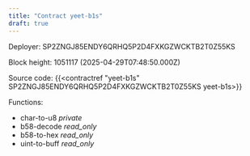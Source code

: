 ```yaml
---
title: "Contract yeet-b1s"
draft: true
---
```

Deployer: SP2ZNGJ85ENDY6QRHQ5P2D4FXKGZWCKTB2T0Z55KS


 



Block height: 1051117 (2025-04-29T07:48:50.000Z)

Source code: {{<contractref "yeet-b1s" SP2ZNGJ85ENDY6QRHQ5P2D4FXKGZWCKTB2T0Z55KS yeet-b1s>}}

Functions:

* char-to-u8 _private_
* b58-decode _read_only_
* b58-to-hex _read_only_
* uint-to-buff _read_only_
